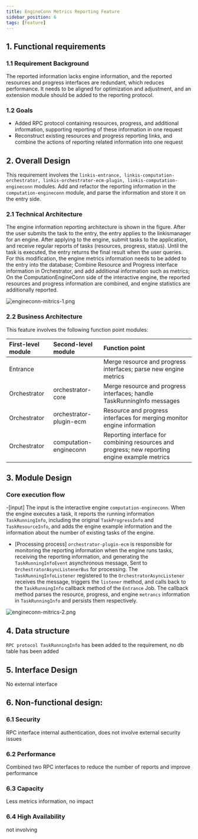```yaml
---
title: EngineConn Metrics Reporting Feature
sidebar_position: 6
tags: [Feature]
---
```



## 1. Functional requirements
### 1.1 Requirement Background
The reported information lacks engine information, and the reported resources and progress interfaces are redundant, which reduces performance. It needs to be aligned for optimization and adjustment, and an extension module should be added to the reporting protocol.

### 1.2 Goals
- Added RPC protocol containing resources, progress, and additional information, supporting reporting of these information in one request
- Reconstruct existing resources and progress reporting links, and combine the actions of reporting related information into one request

## 2. Overall Design

This requirement involves the `linkis-entrance, linkis-computation-orchestrator, linkis-orchestrator-ecm-plugin, linkis-computation-engineconn` modules. Add and refactor the reporting information in the `computation-engineconn` module, and parse the information and store it on the entry side.

### 2.1 Technical Architecture

The engine information reporting architecture is shown in the figure. After the user submits the task to the entry, the entry applies to the linkismanager for an engine.
After applying to the engine, submit tasks to the application, and receive regular reports of tasks (resources, progress, status). Until the task is executed, the entry returns the final result when the user queries.
For this modification, the engine metrics information needs to be added to the entry into the database;
Combine Resource and Progress interface information in Orchestrator, and add additional information such as metrics;
On the ComputationEngineConn side of the interactive engine, the reported resources and progress information are combined, and engine statistics are additionally reported.

![engineconn-mitrics-1.png](/Images-zh/Architecture/EngineConn/engineconn-mitrics-1.png)


### 2.2 Business Architecture
This feature involves the following function point modules:

| First-level module | Second-level module | Function point |
| :------------ | :------------ | :------------ |
| Entrance | | Merge resource and progress interfaces; parse new engine metrics |
| Orchestrator | orchestrator-core | Merge resource and progress interfaces; handle TaskRunningInfo messages |
| Orchestrator | orchestrator-plugin-ecm | Resource and progress interfaces for merging monitor engine information |
| Orchestrator | computation-engineconn | Reporting interface for combining resources and progress; new reporting engine example metrics |


## 3. Module Design
### Core execution flow
-\[input] The input is the interactive engine `computation-engineconn`. When the engine executes a task, it reports the running information `TaskRunningInfo`, including the original `TaskProgressInfo` and `TaskResourceInfo`, and adds the engine example information and the information about the number of existing tasks of the engine.
- \[Processing process] `orchestrator-plugin-ecm` is responsible for monitoring the reporting information when the engine runs tasks, receiving the reporting information, and generating the `TaskRunningInfoEvent` asynchronous message,
  Sent to `OrchestratorAsyncListenerBus` for processing. The `TaskRunningInfoListener` registered to the `OrchestratorAsyncListener` receives the message, triggers the `listener` method, and calls back to the `TaskRunningInfo` callback method of the `Entrance` Job.
  The callback method parses the resource, progress, and engine `metrancs` information in `TaskRunningInfo` and persists them respectively.

![engineconn-mitrics-2.png](/Images-zh/Architecture/EngineConn/engineconn-mitrics-2.png)

## 4. Data structure

`RPC protocol TaskRunningInfo` has been added to the requirement, no db table has been added

## 5. Interface Design
No external interface

## 6. Non-functional design:
### 6.1 Security
RPC interface internal authentication, does not involve external security issues

### 6.2 Performance
Combined two RPC interfaces to reduce the number of reports and improve performance

### 6.3 Capacity
Less metrics information, no impact

### 6.4 High Availability
not involving







